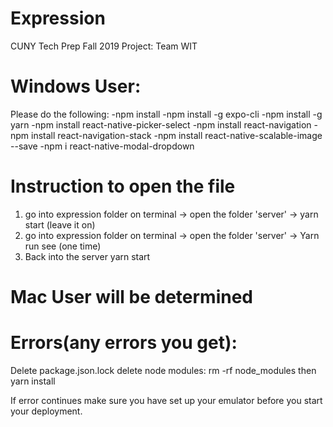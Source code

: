 # Expression
CUNY Tech Prep Fall 2019 Project: Team WIT

# Windows User:
Please do the following:
-npm install
-npm install -g expo-cli
-npm install -g yarn
-npm install react-native-picker-select
-npm install react-navigation
-npm install react-navigation-stack
-npm install react-native-scalable-image --save
-npm i react-native-modal-dropdown

# Instruction to open the file
1) go into expression folder on terminal -> open the folder 'server' -> yarn start (leave it on)
2) go into expression folder on terminal -> open the folder 'server' -> Yarn run see (one time)
3) Back into the server yarn start

# Mac User will be determined

# Errors(any errors you get): 
Delete package.json.lock
delete node modules: rm -rf node_modules
then yarn install

If error continues make sure you have set up your emulator before you start your deployment.
